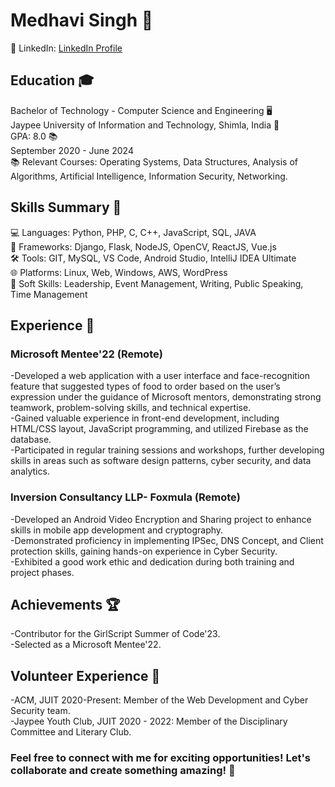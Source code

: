 # Medhavi Singh 🚀
💼 LinkedIn: [LinkedIn Profile](https://www.linkedin.com/in/medhavi-singh-vm/) 
<!-- 👩‍💻 GitHub:[ GitHub Profile](https://github.com/MedhaviSingh) -->

## Education 🎓
Bachelor of Technology - Computer Science and Engineering 🖥️  
Jaypee University of Information and Technology, Shimla, India 🏫  
GPA: 8.0 📚  
September 2020 - June 2024  
📚 Relevant Courses: Operating Systems, Data Structures, Analysis of Algorithms, Artificial Intelligence, Information Security, Networking.  

## Skills Summary 🌟
💻 Languages: Python, PHP, C, C++, JavaScript, SQL, JAVA  
🚀 Frameworks: Django, Flask, NodeJS, OpenCV, ReactJS, Vue.js  
🛠️ Tools: GIT, MySQL, VS Code, Android Studio, IntelliJ IDEA Ultimate  
🌐 Platforms: Linux, Web, Windows, AWS, WordPress  
🤝 Soft Skills: Leadership, Event Management, Writing, Public Speaking, Time Management  

## Experience 💼

### Microsoft Mentee'22 (Remote)  

-Developed a web application with a user interface and face-recognition feature that suggested types of food to order based on the user’s expression under the guidance of Microsoft mentors, demonstrating strong teamwork, problem-solving skills, and technical expertise.  
-Gained valuable experience in front-end development, including HTML/CSS layout, JavaScript programming, and utilized Firebase as the database.  
-Participated in regular training sessions and workshops, further developing skills in areas such as software design patterns, cyber security, and data analytics.  

### Inversion Consultancy LLP- Foxmula (Remote)

-Developed an Android Video Encryption and Sharing project to enhance skills in mobile app development and cryptography.  
-Demonstrated proficiency in implementing IPSec, DNS Concept, and Client protection skills, gaining hands-on experience in Cyber Security.  
-Exhibited a good work ethic and dedication during both training and project phases.  

## Achievements 🏆

-Contributor for the GirlScript Summer of Code'23.  
-Selected as a Microsoft Mentee'22.  

## Volunteer Experience 🤝  

-ACM, JUIT 2020-Present: Member of the Web Development and Cyber Security team.  
-Jaypee Youth Club, JUIT 2020 - 2022: Member of the Disciplinary Committee and Literary Club.  

### Feel free to connect with me for exciting opportunities! Let's collaborate and create something amazing! 🌟  
